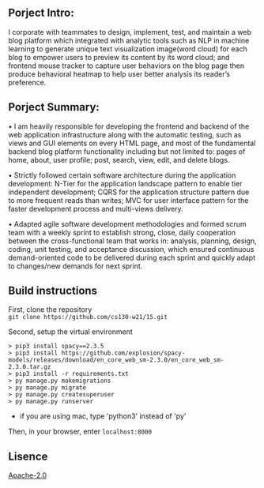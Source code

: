 ## Porject Intro:
I corporate with teammates to design, implement, test, and maintain a web blog platform which integrated with analytic tools such as NLP in machine learning to generate unique text visualization image(word cloud) for each blog to empower users to preview its content by its word cloud; and frontend mouse tracker to capture user behaviors on the blog page then produce behavioral heatmap to help user better analysis its reader’s preference. 


## Porject Summary:
• I am heavily responsible for developing the frontend and backend of the web application infrastructure along with the automatic testing, such as views and GUI elements on every HTML page, and most of the fundamental backend blog platform functionality including but not limited to: pages of home, about, user profile; post, search, view, edit, and delete blogs.

• Strictly followed certain software architecture during the application development: N-Tier for the application landscape pattern to enable tier independent development; CQRS for the application structure pattern due to more frequent reads than writes; MVC for user interface pattern for the faster development process and multi-views delivery.

• Adapted agile software development methodologies and formed scrum team with a weekly sprint to establish strong, close, daily cooperation between the cross-functional team that works in: analysis, planning, design, coding, unit testing, and acceptance discussion, which ensured continuous demand-oriented code to be delivered during each sprint and quickly adapt to changes/new demands for next sprint.


## Build instructions

First, clone the repository  
  `git clone https://github.com/cs130-w21/15.git`  
  
Second, setup the virtual environment
 ```
 > pip3 install spacy==2.3.5    
 > pip3 install https://github.com/explosion/spacy-models/releases/download/en_core_web_sm-2.3.0/en_core_web_sm-2.3.0.tar.gz
 > pip3 install -r requirements.txt
 > py manage.py makemigrations
 > py manage.py migrate
 > py manage.py createsuperuser  
 > py manage.py runserver 
 ```
* if you are using mac, type 'python3' instead of 'py'

Then, in your browser, enter `localhost:8000`  

 ## Lisence
[Apache-2.0](https://github.com/cs130-w21/15/blob/master/LICENSE)

 
